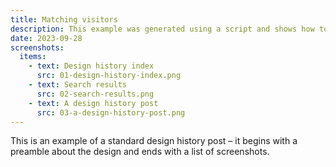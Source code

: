 ```yaml
---
title: Matching visitors
description: This example was generated using a script and shows how to automatically include a list of screenshots at the end of your post.
date: 2023-09-28
screenshots:
  items:
    - text: Design history index
      src: 01-design-history-index.png
    - text: Search results
      src: 02-search-results.png
    - text: A design history post
      src: 03-a-design-history-post.png
---
```


This is an example of a standard design history post – it begins with a preamble about the design and ends with a list of screenshots.

